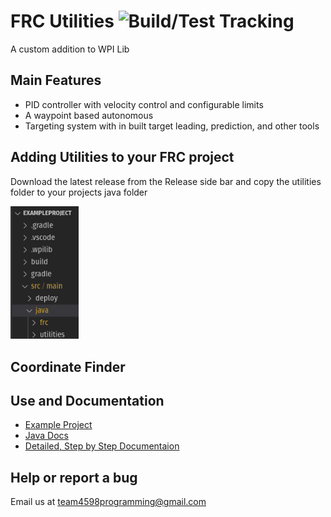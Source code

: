 # FRC Utilities ![Build/Test Tracking](https://img.shields.io/badge/Build/Test-testing-yellow)

A custom addition to WPI Lib

## Main Features

- PID controller with velocity control and configurable limits
- A waypoint based autonomous
- Targeting system with in built target leading, prediction, and other tools

## Adding Utilities to your FRC project

Download the latest release from the Release side bar and copy the utilities folder to your projects java folder 

<img title="" src="docs/images/FileLocation.png" alt="File Location" width="109">

## Coordinate Finder

## Use and Documentation

- [Example Project](ExampleProject/src/main/java/frc/robot)
- [Java Docs](docs/html)
- [Detailed, Step by Step Documentaion](docs/markdown/DetailedDocs.md)

## Help or report a bug

Email us at team4598programming@gmail.com 
